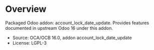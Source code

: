 # Overview

Packaged Odoo addon: account_lock_date_update. Provides features documented in upstream Odoo 16 under this addon.

- Source: OCA/OCB 16.0, addon account_lock_date_update
- License: LGPL-3
